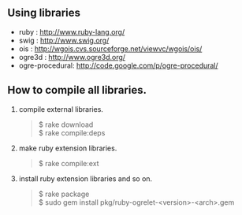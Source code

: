 Using libraries
--------------
* ruby : http://www.ruby-lang.org/
* swig : http://www.swig.org/
* ois : http://wgois.cvs.sourceforge.net/viewvc/wgois/ois/
* ogre3d : http://www.ogre3d.org/
* ogre-procedural: http://code.google.com/p/ogre-procedural/


How to compile all libraries.
--------------
1. compile external libraries.
   
    > $ rake download  
    > $ rake compile:deps 

2. make ruby extension libraries.

    > $ rake compile:ext  

3. install ruby extension libraries and so on.

    > $ rake package  
    > $ sudo gem install pkg/ruby-ogrelet-\<version>-\<arch>.gem  
